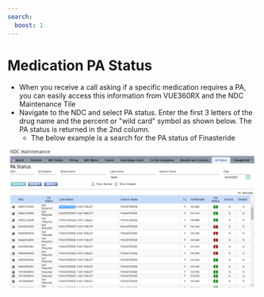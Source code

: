 ```yaml
---
search:
  boost: 1
---
```


# Medication PA Status

- When you receive a call asking if a specific medication requires a PA, you can easily access this information from VUE360RX and the NDC Maintenance Tile 
- Navigate to the NDC and select PA status. Enter the first 3 letters of the drug name and the percent or "wild card" symbol as shown below. The PA status is returned in the 2nd column.  
  - The below example is a search for the PA status of Finasteride  

![Alt text](NDC%20Maintenance.png)